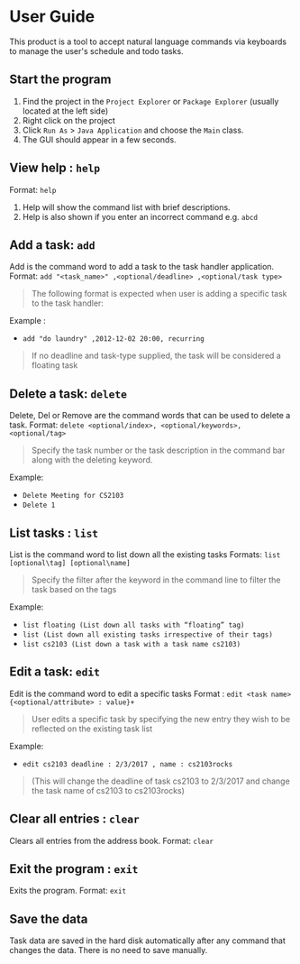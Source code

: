 # User Guide

This product is a tool to accept natural language commands via keyboards to manage the user's schedule and todo tasks.

## Start the program

1. Find the project in the `Project Explorer` or `Package Explorer` (usually located at the left side)
2. Right click on the project
3. Click `Run As` > `Java Application` and choose the `Main` class.
4. The GUI should appear in a few seconds.

## View help : `help`
Format: `help`

1. Help will show the command list with brief descriptions.
2. Help is also shown if you enter an incorrect command e.g. `abcd`

## Add a task: `add`
Add is the command word to add a task to the task handler application.
Format: `add "<task_name>" ,<optional/deadline> ,<optional/task type>`
>The following format is expected when user is adding a specific task to the task handler:

Example :
* `add "do laundry" ,2012-12-02 20:00, recurring`
>If no deadline and task-type supplied, the task will be considered a floating task

## Delete a task: `delete`
Delete, Del or Remove are the command words that can be used to delete a task.
Format: `delete <optional/index>, <optional/keywords>, <optional/tag>`
> Specify the task number or the task description in the command bar along with the deleting keyword.

Example:
* `Delete Meeting for CS2103`
* `Delete 1`

## List tasks : `list`
List is the command word to list down all the existing tasks
Formats: `list [optional\tag] [optional\name]`
> Specify the filter after the keyword in the command line to filter the task based on the tags

Example:
* `list floating (List down all tasks with “floating” tag)`
* `list (List down all existing tasks irrespective of their tags)`
* `list cs2103 (List down a task with a task name cs2103) `

## Edit a task: `edit`
Edit is the command word to edit a specific tasks
Format : `edit <task name> {<optional/attribute> : value}+`
>User edits a specific task by specifying the new entry they wish to be reflected on the existing task list

Example:
* `edit cs2103 deadline : 2/3/2017 , name : cs2103rocks`
> (This will change the deadline of task cs2103 to 2/3/2017 and change the task name of cs2103 to cs2103rocks)

## Clear all entries : `clear`
Clears all entries from the address book.
Format: `clear`  

## Exit the program : `exit`
Exits the program.
Format: `exit`  

## Save the data 
Task data are saved in the hard disk automatically after any command that changes the data. There is no need to save manually.



